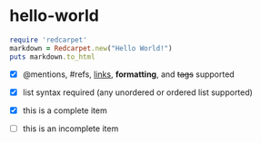 hello-world
===========



```ruby
require 'redcarpet'
markdown = Redcarpet.new("Hello World!")
puts markdown.to_html
```


- [x] @mentions, #refs, [links](), **formatting**, and <del>tags</del> supported
- [x] list syntax required (any unordered or ordered list supported)
- [x] this is a complete item
- [ ] this is an incomplete item

